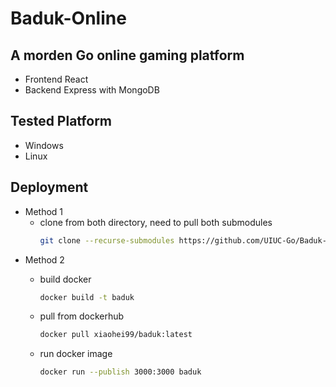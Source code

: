 # Baduk-Online
## A morden Go online gaming platform
- Frontend React
- Backend Express with MongoDB

## Tested Platform
- Windows
- Linux

## Deployment
- Method 1
    - clone from both directory, need to pull both submodules
        ```bash
        git clone --recurse-submodules https://github.com/UIUC-Go/Baduk-Online.git
        ```
- Method 2
    - build docker
        ```bash
        docker build -t baduk
        ```
    
    - pull from dockerhub
        ```bash
        docker pull xiaohei99/baduk:latest
        ```
      
    - run docker image
        ```bash
        docker run --publish 3000:3000 baduk
        ```